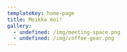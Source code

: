 ```yaml
---
templateKey: home-page
title: Moikka moi!
gallery:
  - undefined: /img/meeting-space.png
  - undefined: /img/coffee-gear.png
---
```


